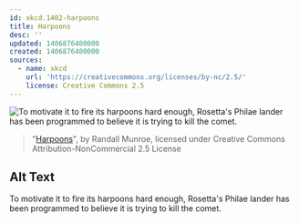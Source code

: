 ```yaml
---
id: xkcd.1402-harpoons
title: Harpoons
desc: ''
updated: 1406876400000
created: 1406876400000
sources:
  - name: xkcd
    url: 'https://creativecommons.org/licenses/by-nc/2.5/'
    license: Creative Commons 2.5
---
```

![To motivate it to fire its harpoons hard enough, Rosetta's Philae lander has been programmed to believe it is trying to kill the comet.](https://imgs.xkcd.com/comics/harpoons.png)
> "[Harpoons](https://xkcd.com/1402/)", by Randall Munroe, licensed under Creative Commons Attribution-NonCommercial 2.5 License

## Alt Text
To motivate it to fire its harpoons hard enough, Rosetta's Philae lander has been programmed to believe it is trying to kill the comet.
